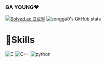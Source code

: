 ### GA YOUNG❤️‍

[![Solved.ac
프로필](http://mazassumnida.wtf/api/v2/generate_badge?boj=thdrkdud0307)](https://solved.ac/thdrkdud0307)
![songga0's GitHub stats](https://github-readme-stats.vercel.app/api?username=songga0&show_icons=true&theme=omni)


# 💪Skills
![C](https://img.shields.io/badge/C-A8B9CC.svg?&style=for-the-badge&logo=C&logoColor=white)
![C++](https://img.shields.io/badge/C++-00599C.svg?&style=for-the-badge&logo=Cplusplus&logoColor=white)
![python](https://img.shields.io/badge/python-3776AB.svg?&style=for-the-badge&logo=Cplusplus&logoColor=white)
